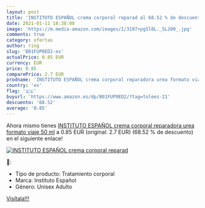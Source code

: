 ```yaml
---
layout: post
title: 'INSTITUTO ESPAÑOL crema corporal reparad al 68.52 % de descuento'
date: 2021-01-11 18:38:08
image: 'https://m.media-amazon.com/images/I/3197+pgSl8L._SL200_.jpg'
comments: true
category: ofertas
author: ring
slug: 'B01FUP0ED2-es'
actualPrice: 0.85 EUR
currency: EUR
price: 0.85
comparePrice: 2.7 EUR
prodname: 'INSTITUTO ESPAÑOL crema corporal reparadora urea formato viaje 50 ml'
country: 'es'
flag: '🇪🇸'
buyurl: 'https://www.amazon.es/dp/B01FUP0ED2/?tag=tolees-21'
descuento: '68.52'
average: '0.85'
---
```


Ahora mismo tienes [INSTITUTO ESPAÑOL crema corporal reparadora urea formato viaje 50 ml](https://www.amazon.es/dp/B01FUP0ED2/?tag=tolees-21) a 0.85 EUR (original: 2.7 EUR) (68.52 %  de descuento) en el siguiente enlace!

[![INSTITUTO ESPAÑOL crema corporal reparad](https://m.media-amazon.com/images/I/3197+pgSl8L._SL200_.jpg)](https://www.amazon.es/dp/B01FUP0ED2/?tag=tolees-21)

🔎:

- Tipo de producto: Tratamiento corporal
- Marca: Instituto Español
- Género: Unisex Adulto

[Visítala!!!](https://www.amazon.es/dp/B01FUP0ED2/?tag=tolees-21)
